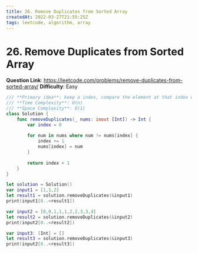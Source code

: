 ```yaml
---
title: 26. Remove Duplicates from Sorted Array
createdAt: 2022-03-27T21:55:25Z
tags: leetcode, algorithm, array
---
```


# 26. Remove Duplicates from Sorted Array

**Question Link**: https://leetcode.com/problems/remove-duplicates-from-sorted-array/
**Difficulty**: Easy

```swift
/// **Primary idea**: keep a index, compare the element at that index with the element moving forward
/// **Time Complexity**: O(n) 
/// **Space Complexity**: O(1)
class Solution {
    func removeDuplicates(_ nums: inout [Int]) -> Int {
        var index = 0
        
        for num in nums where num != nums[index] {
            index += 1
            nums[index] = num
        }
        
        return index + 1
    }
}

let solution = Solution()
var input1 = [1,1,2]
let result1 = solution.removeDuplicates(&input1)
print(input1[0..<result1])

var input2 = [0,0,1,1,1,2,2,3,3,4]
let result2 = solution.removeDuplicates(&input2)
print(input2[0..<result2])

var input3: [Int] = []
let result3 = solution.removeDuplicates(&input3)
print(input2[0..<result3])
```